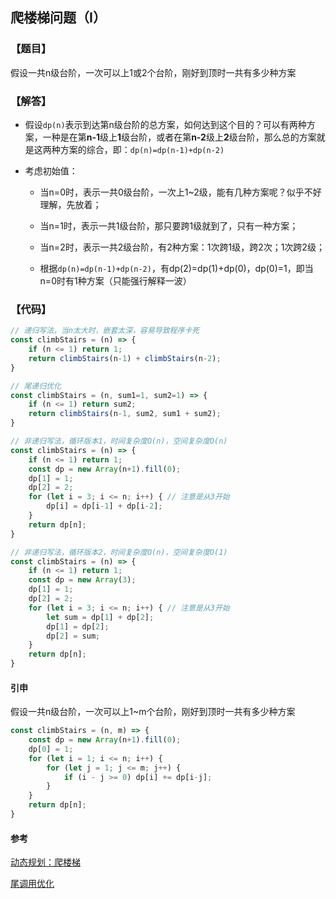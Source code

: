 ## 爬楼梯问题（I）

### 【题目】
假设一共n级台阶，一次可以上1或2个台阶，刚好到顶时一共有多少种方案



### 【解答】
- 假设`dp(n)`表示到达第n级台阶的总方案，如何达到这个目的？可以有两种方案，一种是在第**n-1**级上**1**级台阶，或者在第**n-2**级上**2**级台阶，那么总的方案就是这两种方案的综合，即：`dp(n)=dp(n-1)+dp(n-2)`

- 考虑初始值：

  - 当n=0时，表示一共0级台阶，一次上1~2级，能有几种方案呢？似乎不好理解，先放着；

  - 当n=1时，表示一共1级台阶，那只要跨1级就到了，只有一种方案；

  - 当n=2时，表示一共2级台阶，有2种方案：1次跨1级，跨2次；1次跨2级；

  - 根据`dp(n)=dp(n-1)+dp(n-2)`，有dp(2)=dp(1)+dp(0)，dp(0)=1，即当n=0时有1种方案（只能强行解释一波）

    

### 【代码】
```javascript
// 递归写法，当n太大时，嵌套太深，容易导致程序卡死
const climbStairs = (n) => {
	if (n <= 1) return 1;
    return climbStairs(n-1) + climbStairs(n-2);
}

// 尾递归优化
const climbStairs = (n, sum1=1, sum2=1) => {
    if (n <= 1) return sum2;
    return climbStairs(n-1, sum2, sum1 + sum2);
}

// 非递归写法，循环版本1，时间复杂度O(n)，空间复杂度O(n)
const climbStairs = (n) => {
    if (n <= 1) return 1;
    const dp = new Array(n+1).fill(0);
    dp[1] = 1;
    dp[2] = 2;
    for (let i = 3; i <= n; i++) { // 注意是从3开始
        dp[i] = dp[i-1] + dp[i-2];
    }
    return dp[n];
}

// 非递归写法，循环版本2，时间复杂度O(n)，空间复杂度O(1)
const climbStairs = (n) => {
    if (n <= 1) return 1;
    const dp = new Array(3);
    dp[1] = 1;
    dp[2] = 2;
    for (let i = 3; i <= n; i++) { // 注意是从3开始
        let sum = dp[1] + dp[2];
        dp[1] = dp[2];
        dp[2] = sum;
    }
    return dp[n];
}
```

#### 引申

假设一共n级台阶，一次可以上1~m个台阶，刚好到顶时一共有多少种方案

```javascript
const climbStairs = (n, m) => {
	const dp = new Array(n+1).fill(0);
	dp[0] = 1;
	for (let i = 1; i <= n; i++) {
		for (let j = 1; j <= m; j++) {
			if (i - j >= 0) dp[i] += dp[i-j];
		}
	}
	return dp[n];
}
```

#### 参考

[动态规划：爬楼梯](https://mp.weixin.qq.com/s?__biz=MzUxNjY5NTYxNA==&amp;mid=2247486421&amp;idx=2&amp;sn=2257ee9d1a7a46ba3e53acf965aa38d6&amp;scene=21#wechat_redirect)

[尾调用优化](https://www.ruanyifeng.com/blog/2015/04/tail-call.html)

